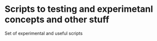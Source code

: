 # Scripts to testing and experimetanl concepts and other stuff

Set of experimental and useful scripts
